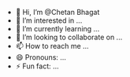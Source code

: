 - 👋 Hi, I’m @Chetan Bhagat
- 👀 I’m interested in ...
- 🌱 I’m currently learning ...
- 💞️ I’m looking to collaborate on ...
- 📫 How to reach me ...
- 😄 Pronouns: ...
- ⚡ Fun fact: ...

<!---
Chetan-woyce/Chetan-woyce is a ✨ special ✨ repository because its `README.md` (this file) appears on your GitHub profile.
You can click the Preview link to take a look at your changes.
--->
